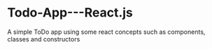 # Todo-App---React.js
A simple ToDo app using some react concepts such as components, classes and constructors
